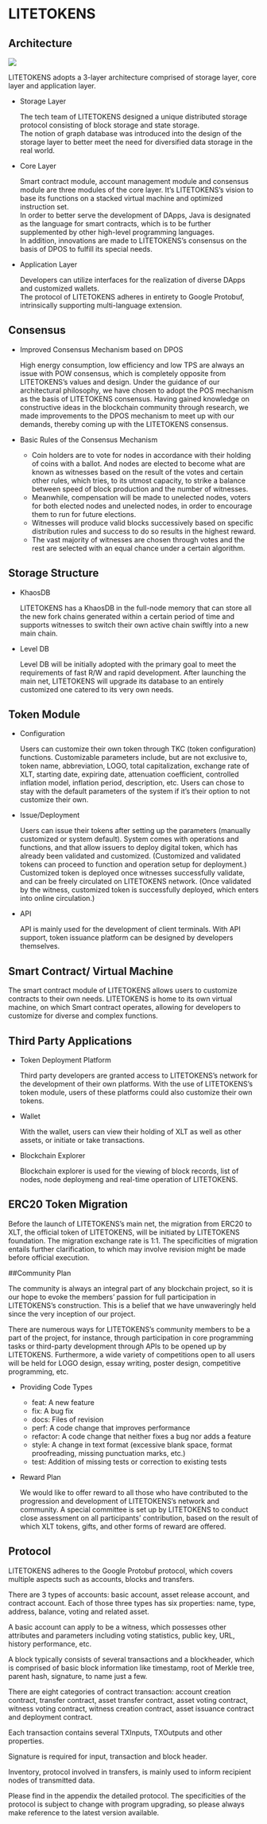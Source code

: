 # LITETOKENS

## Architecture

![](https://raw.githubusercontent.com/ybhgenius/Documentation/master/images/Architecture.png)

LITETOKENS adopts a 3-layer architecture comprised of storage layer, core layer and application layer.

+ Storage Layer

    The tech team of LITETOKENS designed a unique distributed storage protocol consisting of block storage and state storage.  
    The notion of graph database was introduced into the design of the storage layer to better meet the need for diversified data storage in the real world.  

+ Core Layer

    Smart contract module, account management module and consensus module are three modules of the core layer. It’s LITETOKENS’s vision to base its functions on a stacked virtual machine and optimized instruction set.  
    In order to better serve the development of DApps, Java is designated as the language for smart contracts, which is to be further supplemented by other high-level programming languages.  
    In addition, innovations are made to LITETOKENS’s consensus on the basis of DPOS to fulfill its special needs.

+ Application Layer

    Developers can utilize interfaces for the realization of diverse DApps and customized wallets.  
    The protocol of LITETOKENS adheres in entirety to Google Protobuf, intrinsically supporting multi-language extension.

## Consensus

+ Improved Consensus Mechanism based on DPOS

    High energy consumption, low efficiency and low TPS are always an issue with POW consensus, which is completely opposite from LITETOKENS’s values and design. Under the guidance of our architectural philosophy, we have chosen to adopt the POS mechanism as the basis of LITETOKENS consensus. Having gained knowledge on constructive ideas in the blockchain community through research, we made improvements to the DPOS mechanism to meet up with our demands, thereby coming up with the LITETOKENS consensus.

+ Basic Rules of the Consensus Mechanism

    + Coin holders are to vote for nodes in accordance with their holding of coins with a ballot. And nodes are elected to become what are known as witnesses based on the result of the votes and certain other rules, which tries, to its utmost capacity, to strike a balance between speed of block production and the number of witnesses.
    + Meanwhile, compensation will be made to unelected nodes, voters for both elected nodes and unelected nodes, in order to encourage them to run for future elections.
    + Witnesses will produce valid blocks successively based on specific distribution rules and success to do so results in the highest reward. 
    + The vast majority of witnesses are chosen through votes and the rest are selected with an equal chance under a certain algorithm.

## Storage Structure

+ KhaosDB

    LITETOKENS has a KhaosDB in the full-node memory that can store all the new fork chains generated within a certain period of time and supports witnesses to switch their own active chain swiftly into a new main chain. 

+ Level DB

    Level DB will be initially adopted with the primary goal to meet the requirements of fast R/W and rapid development. After launching the main net, LITETOKENS will upgrade its database to an entirely customized one catered to its very own needs.

## Token Module

+ Configuration

    Users can customize their own token through TKC (token configuration) functions.
    Customizable parameters include, but are not exclusive to, token name, abbreviation, LOGO, total capitalization, exchange rate of XLT, starting date, expiring date, attenuation coefficient, controlled inflation model, inflation period, description, etc.
    Users can chose to stay with the default parameters of the system if it’s their option to not customize their own. 

+ Issue/Deployment

    Users can issue their tokens after setting up the parameters (manually customized or system default).
    System comes with operations and functions, and that allow issuers to deploy digital token, which has already been validated and customized. (Customized and validated tokens can proceed to function and operation setup for deployment.)
    Customized token is deployed once witnesses successfully validate, and can be freely circulated on LITETOKENS network. (Once validated by the witness, customized token is successfully deployed, which enters into online circulation.)

+ API

    API is mainly used for the development of client terminals. With API support, token issuance platform can be designed by developers themselves.

## Smart Contract/ Virtual Machine

The smart contract module of LITETOKENS allows users to customize contracts to their own needs.
LITETOKENS is home to its own virtual machine, on which Smart contract operates, allowing for developers to customize for diverse and complex functions.

## Third Party Applications

+ Token Deployment Platform 

    Third party developers are granted access to LITETOKENS’s network for the development of their own platforms. With the use of LITETOKENS’s token module, users of these platforms could also customize their own tokens.

+ Wallet

    With the wallet, users can view their holding of XLT as well as other assets, or initiate or take transactions.

+ Blockchain Explorer

    Blockchain explorer is used for the viewing of block records, list of nodes, node deploymeng and real-time operation of LITETOKENS.

## ERC20 Token Migration

Before the launch of LITETOKENS’s main net, the migration from ERC20 to XLT, the official token of LITETOKENS, will be initiated by LITETOKENS foundation. The migration exchange rate is 1:1. The specificities of migration entails further clarification, to which may involve revision might be made before official execution.
	
##Community Plan

The community is always an integral part of any blockchain project, so it is our hope to evoke the members’ passion for full participation in LITETOKENS’s construction. This is a belief that we have unwaveringly held since the very inception of our project.

There are numerous ways for LITETOKENS’s community members to be a part of the project, for instance, through participation in core programming tasks or third-party development through APIs to be opened up by LITETOKENS. Furthermore, a wide variety of competitions open to all users will be held for LOGO design, essay writing, poster design, competitive programming, etc. 

+ Providing Code Types

    + feat: A new feature
    + fix: A bug fix
    + docs: Files of revision
    + perf: A code change that improves performance
    + refactor: A code change that neither fixes a bug nor adds a feature
    + style: A change in text format (excessive blank space, format proofreading, missing punctuation marks, etc.)
    + test: Addition of missing tests or correction to existing tests

+ Reward Plan

    We would like to offer reward to all those who have contributed to the progression and development of LITETOKENS’s network and community. A special committee is set up by LITETOKENS to conduct close assessment on all participants’ contribution, based on the result of which XLT tokens, gifts, and other forms of reward are offered.

	
## Protocol

LITETOKENS adheres to the Google Protobuf protocol, which covers multiple aspects such as accounts, blocks and transfers. 

There are 3 types of accounts: basic account, asset release account, and contract account. Each of those three types has six properties: name, type, address, balance, voting and related asset.

A basic account can apply to be a witness, which possesses other attributes and parameters including voting statistics, public key, URL, history performance, etc.

A block typically consists of several transactions and a blockheader, which is comprised of basic block information like timestamp, root of Merkle tree, parent hash, signature, to name just a few.

There are eight categories of contract transaction: account creation contract, transfer contract, asset transfer contract, asset voting contract, witness voting contract, witness creation contract, asset issuance contract and deployment contract.

Each transaction contains several TXInputs, TXOutputs and other properties.

Signature is required for input, transaction and block header.
    
Inventory, protocol involved in transfers, is mainly used to inform recipient nodes of transmitted data.  

Please find in the appendix the detailed protocol. The specificities of the protocol is subject to change with program upgrading, so please always make reference to the latest version available.


